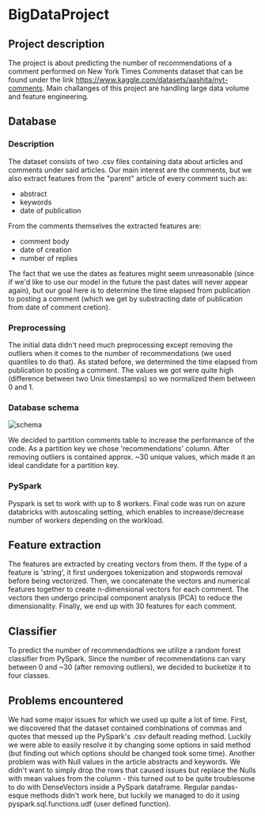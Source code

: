 # BigDataProject

## Project description

The project is about predicting the number of recommendations of a comment performed on New York Times Comments dataset that can be found under the link https://www.kaggle.com/datasets/aashita/nyt-comments. Main challanges of this project are handling large data volume and feature engineering.

## Database

### Description

The dataset consists of two .csv files containing data about articles and comments under said articles. Our main interest are the comments, but we also extract features from the "parent" article of every comment such as:
- abstract
- keywords
- date of publication

From the comments themselves the extracted features are:
- comment body
- date of creation
- number of replies

The fact that we use the dates as features might seem unreasonable (since if we'd like to use our model in the future the past dates will never appear again), but our goal here is to determine the time elapsed from publication to posting a comment (which we get by substracting date of publication from date of comment cretion).

### Preprocessing

The initial data didn't need much preprocessing except removing the outliers when it comes to the number of recommendations (we used quantiles to do that).
As stated before, we determined the time elapsed from publication to posting a comment. The values we got were quite high (difference between two Unix timestamps) so we normalized them between 0 and 1.

### Database schema

![schema](https://user-images.githubusercontent.com/62818677/175786969-d272793c-cba8-4393-ae6b-7529c1c6eba3.png)

We decided to partition comments table to increase the performance of the code. As a partition key we chose 'recommendations' column. After removing outliers is contained approx. ~30 unique values,
which made it an ideal candidate for a partition key.


### PySpark

Pyspark is set to work with up to 8 workers. Final code was run on azure databricks with autoscaling setting, which enables
to increase/decrease number of workers depending on the workload.

## Feature extraction

The features are extracted by creating vectors from them. If the type of a feature is 'string', it first undergoes tokenization and stopwords removal before being vectorized. Then, we concatenate the vectors and numerical features together to create n-dimensional vectors for each comment. The vectors then undergo principal component analysis (PCA) to reduce the dimensionality. Finally, we end up with 30 features for each comment.

## Classifier

To predict the number of recommendadtions we utilize a random forest classifier from PySpark. Since the number of recommendations can vary between 0 and ~30 (after removing outliers), we decided to bucketize it to four classes.

## Problems encountered

We had some major issues for which we used up quite a lot of time. First, we discovered that the dataset contained combinations of commas and quotes that messed up the PySpark's .csv default reading method. Luckily we were able to easily resolve it by changing some options in said method (but finding out which options should be changed took some time).
Another problem was with Null values in the article abstracts and keywords. We didn't want to simply drop the rows that caused issues but replace the Nulls with mean values from the column - this turned out to be quite troublesome to do with DenseVectors inside a PySpark dataframe. Regular pandas-esque methods didn't work here, but luckily we managed to do it using pyspark.sql.functions.udf (user defined function).
